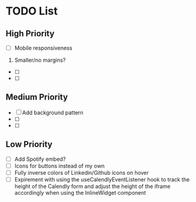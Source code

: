 # TODO List

## High Priority

- [ ] Mobile responsiveness

1. Smaller/no margins?

- [ ]
- [ ]

## Medium Priority

- [ ] Add background pattern
- [ ]
- [ ]

## Low Priority

- [ ] Add Spotify embed?
- [ ] Icons for buttons instead of my own
- [ ] Fully inverse colors of Linkedin/Github icons on hover
- [ ] Expirement with using the useCalendlyEventListener hook to track the height of the Calendly form and adjust the height of the iframe accordingly when using the InlineWidget component

